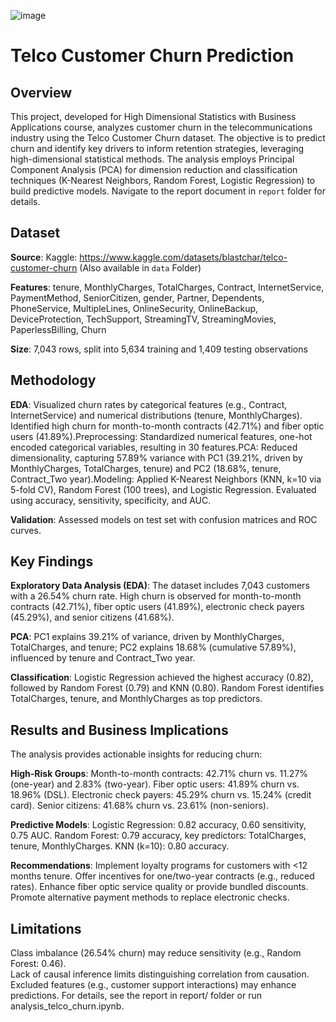 ![image](https://github.com/user-attachments/assets/0bffb9d4-a14a-4da0-b756-e3775a0bb658)


# Telco Customer Churn Prediction

##  Overview

This project, developed for High Dimensional Statistics with Business Applications course, analyzes customer churn in the telecommunications industry using the Telco Customer Churn dataset. The objective is to predict churn and identify key drivers to inform retention strategies, leveraging high-dimensional statistical methods. The analysis employs Principal Component Analysis (PCA) for dimension reduction and classification techniques (K-Nearest Neighbors, Random Forest, Logistic Regression) to build predictive models. Navigate to the report document in `report` folder for details.


## Dataset
**Source**: Kaggle: https://www.kaggle.com/datasets/blastchar/telco-customer-churn (Also available in `data` Folder)

**Features**: tenure, MonthlyCharges, TotalCharges, Contract, InternetService, PaymentMethod, SeniorCitizen, gender, Partner, Dependents, PhoneService, MultipleLines, OnlineSecurity, OnlineBackup, DeviceProtection, TechSupport, StreamingTV, StreamingMovies, PaperlessBilling, Churn

**Size**: 7,043 rows, split into 5,634 training and 1,409 testing observations  

##  Methodology

**EDA**: Visualized churn rates by categorical features (e.g., Contract, InternetService) and numerical distributions (tenure, MonthlyCharges). Identified high churn for month-to-month contracts (42.71%) and fiber optic users (41.89%).Preprocessing: Standardized numerical features, one-hot encoded categorical variables, resulting in 30 features.PCA: Reduced dimensionality, capturing 57.89% variance with PC1 (39.21%, driven by MonthlyCharges, TotalCharges, tenure) and PC2 (18.68%, tenure, Contract_Two year).Modeling: Applied K-Nearest Neighbors (KNN, k=10 via 5-fold CV), Random Forest (100 trees), and Logistic Regression.
Evaluated using accuracy, sensitivity, specificity, and AUC.

**Validation**: Assessed models on test set with confusion matrices and ROC curves.


##  Key Findings
**Exploratory Data Analysis (EDA)**: The dataset includes 7,043 customers with a 26.54% churn rate. High churn is observed for month-to-month contracts (42.71%), fiber optic users (41.89%), electronic check payers (45.29%), and senior citizens (41.68%).

**PCA**: PC1 explains 39.21% of variance, driven by MonthlyCharges, TotalCharges, and tenure; PC2 explains 18.68% (cumulative 57.89%), influenced by tenure and Contract_Two year.

**Classification**: Logistic Regression achieved the highest accuracy (0.82), followed by Random Forest (0.79) and KNN (0.80). Random Forest identifies TotalCharges, tenure, and MonthlyCharges as top predictors.


## Results and Business Implications
The analysis provides actionable insights for reducing churn:

**High-Risk Groups**:
Month-to-month contracts: 42.71% churn vs. 11.27% (one-year) and 2.83% (two-year).
Fiber optic users: 41.89% churn vs. 18.96% (DSL).
Electronic check payers: 45.29% churn vs. 15.24% (credit card).
Senior citizens: 41.68% churn vs. 23.61% (non-seniors).


**Predictive Models**:
Logistic Regression: 0.82 accuracy, 0.60 sensitivity, 0.75 AUC.
Random Forest: 0.79 accuracy, key predictors: TotalCharges, tenure, MonthlyCharges.
KNN (k=10): 0.80 accuracy.


**Recommendations**:
Implement loyalty programs for customers with <12 months tenure.
Offer incentives for one/two-year contracts (e.g., reduced rates).
Enhance fiber optic service quality or provide bundled discounts.
Promote alternative payment methods to replace electronic checks.

##  Limitations  

Class imbalance (26.54% churn) may reduce sensitivity (e.g., Random Forest: 0.46).  
Lack of causal inference limits distinguishing correlation from causation.  
Excluded features (e.g., customer support interactions) may enhance predictions.
For details, see the report in report/ folder or run analysis_telco_churn.ipynb.


